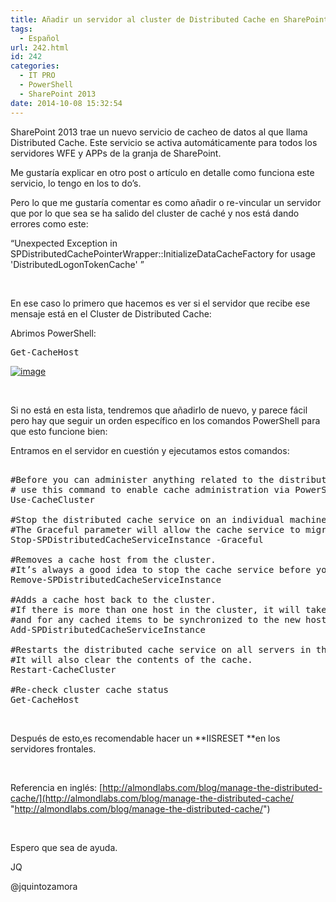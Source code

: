 ```yaml
---
title: Añadir un servidor al cluster de Distributed Cache en SharePoint 2013
tags:
  - Español
url: 242.html
id: 242
categories:
  - IT PRO
  - PowerShell
  - SharePoint 2013
date: 2014-10-08 15:32:54
---
```


SharePoint 2013 trae un nuevo servicio de cacheo de datos al que llama Distributed Cache. Este servicio se activa automáticamente para todos los servidores WFE y APPs de la granja de SharePoint.

Me gustaría explicar en otro post o artículo en detalle como funciona este servicio, lo tengo en los to do’s.

Pero lo que me gustaría comentar es como añadir o re-vincular un servidor que por lo que sea se ha salido del cluster de caché y nos está dando errores como este:

“Unexpected Exception in SPDistributedCachePointerWrapper::InitializeDataCacheFactory for usage 'DistributedLogonTokenCache' ”

&nbsp;

En ese caso lo primero que hacemos es ver si el servidor que recibe ese mensaje está en el Cluster de Distributed Cache:

Abrimos PowerShell:
<pre class="csharpcode">Get-CacheHost</pre>
[![image](https://blog.josequinto.com/wp-content/uploads/2014/10/image_thumb.png "image")](https://blog.josequinto.com/wp-content/uploads/2014/10/image.png)

&nbsp;

Si no está en esta lista, tendremos que añadirlo de nuevo, y parece fácil pero hay que seguir un orden específico en los comandos PowerShell para que esto funcione bien:

Entramos en el servidor en cuestión y ejecutamos estos comandos:
<pre class="ps">

#Before you can administer anything related to the distributed cache 
# use this command to enable cache administration via PowerShell.
Use-CacheCluster

#Stop the distributed cache service on an individual machine. 
#The Graceful parameter will allow the cache service to migrate cached items to another host.
Stop-SPDistributedCacheServiceInstance -Graceful

#Removes a cache host from the cluster. 
#It’s always a good idea to stop the cache service before you remove it
Remove-SPDistributedCacheServiceInstance

#Adds a cache host back to the cluster. 
#If there is more than one host in the cluster, it will take a few minutes for the service to start 
#and for any cached items to be synchronized to the new host.
Add-SPDistributedCacheServiceInstance

#Restarts the distributed cache service on all servers in the cluster. 
#It will also clear the contents of the cache.
Restart-CacheCluster

#Re-check cluster cache status
Get-CacheHost
</pre>
&nbsp;

Después de esto,es recomendable hacer un **IISRESET **en los servidores frontales.

&nbsp;

Referencia en inglés: [http://almondlabs.com/blog/manage-the-distributed-cache/](http://almondlabs.com/blog/manage-the-distributed-cache/ "http://almondlabs.com/blog/manage-the-distributed-cache/")

&nbsp;

Espero que sea de ayuda.

JQ

@jquintozamora